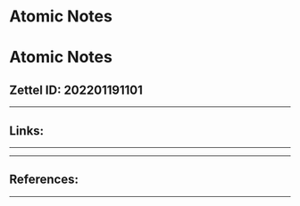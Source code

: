 # Atomic Notes


# Atomic Notes

## Zettel ID: 202201191101

<!--more-->

---

## Links:

---

---

## References:

---

